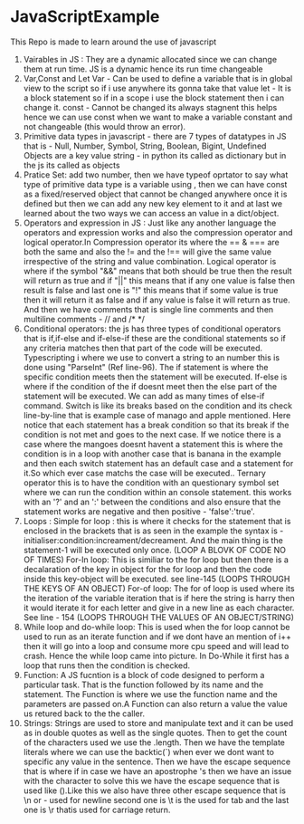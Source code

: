 # JavaScriptExample
This Repo is made to learn around the use of javascript

1. Vairables in JS : They are a dynamic allocated since we can change them at run time. JS is a dynamic hence its run time changeable 
2. Var,Const and Let 
        Var - Can be used to define a variable that is in global view to the script so if i use anywhere its gonna take that value 
        let - It is a block statement so if in a scope i use the block statement then i can change it. 
        const - Cannot be changed its always stagnent this helps hence we can use const when we want to make a variable constant and not changeable (this would throw an error).
3. Primitive data types in javascript - there are 7 types of datatypes in JS that is - Null, Number, Symbol, String, Boolean, Bigint, Undefined 
   Objects are a key value string - in python its called as dictionary but in the js its called as objects 
4. Pratice Set: add two number, then we have typeof oprtator to say what type of primitive data type is a variable using , then we can have const  as a fixed/reserved object that cannot be changed anywhere once it is defined but then we can add any new key element to it and at last we learned about the two ways we can access an value in a dict/object.
5. Operators and expression in JS : Just like any another language the operators and expression works and also the compression operator and logical operator.In Compression operator its where the == & === are both the same and also the != and the !==  will give the same value irrespective of the string and value combination. Logical operator is where if the symbol "&&" means that both should be true then the result will return as true and if "||" this means that if any one value is false then result is false and last one is "!" this means that if some value is true then it will return it as false and if any value is false it will return as true. And then we have comments that is single line comments and then multiline comments - //  and  /* */
6. Conditional operators: the js has three types of conditional operators that is if,if-else and if-else-if these are the conditional statements so if any criteria matches then that part of the code will be executed. Typescripting i where we use to convert a string to an number this is done using "ParseInt" (Ref line-96). The if statement is where the specific condition meets then the statement will be executed. If-else is where if the condition of the if doesnt meet then the else part of the statement will be executed. We can add as many times of else-if command. Switch is like its breaks based on the condition and its check line-by-line that is example case of manago and apple mentioned. Here notice that each statement has a break condition so that its break if the condition is not met and goes to the next case. If we notice there is a case where the mangoes doesnt havent a statement this is where the condition is in a loop with another case that is banana in the example and then each switch statement has an default case and a statement for it.So which ever case matchs the case will be executed.. Ternary operator this is to have the condition with an questionary symbol set where we can run the condition within an console statement. this works with an '?' and an ':' between the conditions and also ensure that the statement works are negative and then positive - 'false':'true'.
7. Loops : 
Simple for loop : this is where it checks for the statement that is enclosed in the brackets that is as seen in the example the syntax is - initialiser:condition:increament/decreament. And the main thing is the statement-1 will be executed only once. (LOOP A BLOVK OF CODE NO OF TIMES)
For-In loop: This is similiar to the for loop but then there is a decalaration of the key in object for the for loop and then the code inside this key-object will be executed. see line-145 (LOOPS THROUGH THE KEYS OF AN OBJECT)
For-of loop: The for of loop is used where its the iteration of the variable iteration that is if here the string is harry then it would iterate it for each letter and give in a new line as each character. See line - 154 (LOOPS THROUGH THE VALUES OF AN OBJECT/STRING)
8. While loop and do-while loop: 
This is used when the for loop cannot be used to run as an iterate function and if we dont have an mention of i++ then it will go into a loop and consume more cpu speed and will lead to crash. Hence the while loop came into picture. In Do-While it first has a loop that runs then the condition is checked. 
9. Function: A JS fucntion is a block of code designed to perform a particular task. That is the function followed by its name and the statement. The Function is where we use the function name and the parameters are passed on.A Function can also return a value the value us retured back to the the caller.
10. Strings: Strings are used to store and manipulate text and it can be used as in double quotes as well as the single quotes. Then to get the count of the characters used we use the .length. 
Then we have the template literals where we can use the backtic(`) when ever we dont want to specific any value in the sentence. Then we have the escape sequence that is where if in case we have an apostrophe 's then we have an issue with the character to solve this we have the escape sequence that is used like (\).Like this we also have three other escape sequence that is \n or \- used for newline second one is \t is the used for tab and the last one is \r thatis used for carriage return.  



